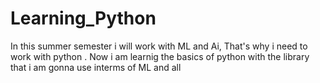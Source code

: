 # Learning_Python

In this summer semester i will work with ML and Ai,
That's why i need to work with python .
Now i am learnig the basics of python with the library that i am gonna use interms of ML and all
